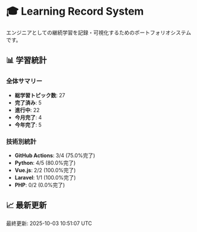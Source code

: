 # 🎓 Learning Record System

エンジニアとしての継続学習を記録・可視化するためのポートフォリオシステムです。

## 📊 学習統計

### 全体サマリー
- **総学習トピック数**: 27
- **完了済み**: 5
- **進行中**: 22
- **今月完了**: 4
- **今年完了**: 5

### 技術別統計
- **GitHub Actions**: 3/4 (75.0%完了)
- **Python**: 4/5 (80.0%完了)
- **Vue.js**: 2/2 (100.0%完了)
- **Laravel**: 1/1 (100.0%完了)
- **PHP**: 0/2 (0.0%完了)
## 📈 最新更新

最終更新: 2025-10-03 10:51:07 UTC